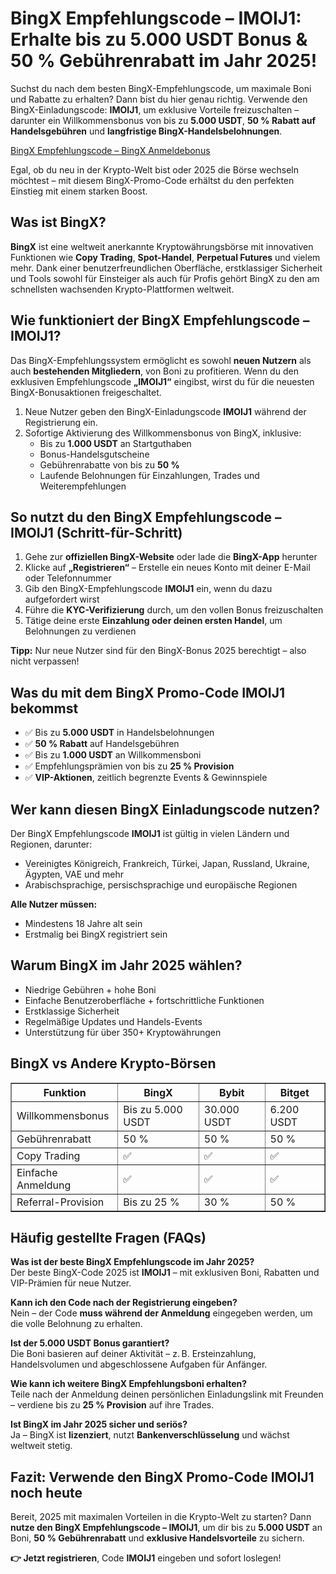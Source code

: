 <h1>BingX Empfehlungscode – IMOIJ1: Erhalte bis zu 5.000 USDT Bonus & 50 % Gebührenrabatt im Jahr 2025!</h1>
<p>Suchst du nach dem besten BingX-Empfehlungscode, um maximale Boni und Rabatte zu erhalten? Dann bist du hier genau richtig. Verwende den BingX-Einladungscode: <strong>IMOIJ1</strong>, um exklusive Vorteile freizuschalten – darunter ein Willkommensbonus von bis zu <strong>5.000 USDT</strong>, <strong>50 % Rabatt auf Handelsgebühren</strong> und <strong>langfristige BingX-Handelsbelohnungen</strong>.</p>

<a href="https://bingx.com/invite/IMOIJ1" target="_blank" rel="noopener noreferrer">
  BingX Empfehlungscode – BingX Anmeldebonus
</a>


<p>Egal, ob du neu in der Krypto-Welt bist oder 2025 die Börse wechseln möchtest – mit diesem BingX-Promo-Code erhältst du den perfekten Einstieg mit einem starken Boost.</p>

<h2>Was ist BingX?</h2>
<p><strong>BingX</strong> ist eine weltweit anerkannte Kryptowährungsbörse mit innovativen Funktionen wie <strong>Copy Trading</strong>, <strong>Spot-Handel</strong>, <strong>Perpetual Futures</strong> und vielem mehr. Dank einer benutzerfreundlichen Oberfläche, erstklassiger Sicherheit und Tools sowohl für Einsteiger als auch für Profis gehört BingX zu den am schnellsten wachsenden Krypto-Plattformen weltweit.</p>

<h2>Wie funktioniert der BingX Empfehlungscode – IMOIJ1?</h2>
<p>Das BingX-Empfehlungssystem ermöglicht es sowohl <strong>neuen Nutzern</strong> als auch <strong>bestehenden Mitgliedern</strong>, von Boni zu profitieren. Wenn du den exklusiven Empfehlungscode <strong>„IMOIJ1“</strong> eingibst, wirst du für die neuesten BingX-Bonusaktionen freigeschaltet.</p>

<ol>
        <li>Neue Nutzer geben den BingX-Einladungscode <strong>IMOIJ1</strong> während der Registrierung ein.</li>
        <li>Sofortige Aktivierung des Willkommensbonus von BingX, inklusive:
            <ul>
                <li>Bis zu <strong>1.000 USDT</strong> an Startguthaben</li>
                <li>Bonus-Handelsgutscheine</li>
                <li>Gebührenrabatte von bis zu <strong>50 %</strong></li>
                <li>Laufende Belohnungen für Einzahlungen, Trades und Weiterempfehlungen</li>
            </ul>
        </li>
</ol>

<h2>So nutzt du den BingX Empfehlungscode – IMOIJ1 (Schritt-für-Schritt)</h2>
<ol>
        <li>Gehe zur <strong>offiziellen BingX-Website</strong> oder lade die <strong>BingX-App</strong> herunter</li>
        <li>Klicke auf <strong>„Registrieren“</strong> – Erstelle ein neues Konto mit deiner E-Mail oder Telefonnummer</li>
        <li>Gib den BingX-Empfehlungscode <strong>IMOIJ1</strong> ein, wenn du dazu aufgefordert wirst</li>
        <li>Führe die <strong>KYC-Verifizierung</strong> durch, um den vollen Bonus freizuschalten</li>
        <li>Tätige deine erste <strong>Einzahlung oder deinen ersten Handel</strong>, um Belohnungen zu verdienen</li>
</ol>
<p><strong>Tipp:</strong> Nur neue Nutzer sind für den BingX-Bonus 2025 berechtigt – also nicht verpassen!</p>

<h2>Was du mit dem BingX Promo-Code IMOIJ1 bekommst</h2>
<ul>
        <li>✅ Bis zu <strong>5.000 USDT</strong> in Handelsbelohnungen</li>
        <li>✅ <strong>50 % Rabatt</strong> auf Handelsgebühren</li>
        <li>✅ Bis zu <strong>1.000 USDT</strong> an Willkommensboni</li>
        <li>✅ Empfehlungsprämien von bis zu <strong>25 % Provision</strong></li>
        <li>✅ <strong>VIP-Aktionen</strong>, zeitlich begrenzte Events & Gewinnspiele</li>
</ul>

<h2>Wer kann diesen BingX Einladungscode nutzen?</h2>
<p>Der BingX Empfehlungscode <strong>IMOIJ1</strong> ist gültig in vielen Ländern und Regionen, darunter:</p>
<ul>
        <li>Vereinigtes Königreich, Frankreich, Türkei, Japan, Russland, Ukraine, Ägypten, VAE und mehr</li>
        <li>Arabischsprachige, persischsprachige und europäische Regionen</li>
</ul>
<p><strong>Alle Nutzer müssen:</strong></p>
<ul>
        <li>Mindestens 18 Jahre alt sein</li>
        <li>Erstmalig bei BingX registriert sein</li>
</ul>

<h2>Warum BingX im Jahr 2025 wählen?</h2>
<ul>
        <li>Niedrige Gebühren + hohe Boni</li>
        <li>Einfache Benutzeroberfläche + fortschrittliche Funktionen</li>
        <li>Erstklassige Sicherheit</li>
        <li>Regelmäßige Updates und Handels-Events</li>
        <li>Unterstützung für über 350+ Kryptowährungen</li>
</ul>

<h2>BingX vs Andere Krypto-Börsen</h2>
<table border="1" cellpadding="8">
        <thead>
            <tr>
                <th>Funktion</th>
                <th>BingX</th>
                <th>Bybit</th>
                <th>Bitget</th>
            </tr>
        </thead>
        <tbody>
            <tr>
                <td>Willkommensbonus</td>
                <td>Bis zu 5.000 USDT</td>
                <td>30.000 USDT</td>
                <td>6.200 USDT</td>
            </tr>
            <tr>
                <td>Gebührenrabatt</td>
                <td>50 %</td>
                <td>50 %</td>
                <td>50 %</td>
            </tr>
            <tr>
                <td>Copy Trading</td>
                <td>✅</td>
                <td>✅</td>
                <td>✅</td>
            </tr>
            <tr>
                <td>Einfache Anmeldung</td>
                <td>✅</td>
                <td>✅</td>
                <td>✅</td>
            </tr>
            <tr>
                <td>Referral-Provision</td>
                <td>Bis zu 25 %</td>
                <td>30 %</td>
                <td>50 %</td>
            </tr>
        </tbody>
</table>

<h2>Häufig gestellte Fragen (FAQs)</h2>
<p><strong>Was ist der beste BingX Empfehlungscode im Jahr 2025?</strong><br> Der beste BingX-Code 2025 ist <strong>IMOIJ1</strong> – mit exklusiven Boni, Rabatten und VIP-Prämien für neue Nutzer.</p>

<p><strong>Kann ich den Code nach der Registrierung eingeben?</strong><br> Nein – der Code <strong>muss während der Anmeldung</strong> eingegeben werden, um die volle Belohnung zu erhalten.</p>

<p><strong>Ist der 5.000 USDT Bonus garantiert?</strong><br> Die Boni basieren auf deiner Aktivität – z. B. Ersteinzahlung, Handelsvolumen und abgeschlossene Aufgaben für Anfänger.</p>

<p><strong>Wie kann ich weitere BingX Empfehlungsboni erhalten?</strong><br> Teile nach der Anmeldung deinen persönlichen Einladungslink mit Freunden – verdiene bis zu <strong>25 % Provision</strong> auf ihre Trades.</p>

<p><strong>Ist BingX im Jahr 2025 sicher und seriös?</strong><br> Ja – BingX ist <strong>lizenziert</strong>, nutzt <strong>Bankenverschlüsselung</strong> und wächst weltweit stetig.</p>

<h2>Fazit: Verwende den BingX Promo-Code IMOIJ1 noch heute</h2>
<p>Bereit, 2025 mit maximalen Vorteilen in die Krypto-Welt zu starten? Dann <strong>nutze den BingX Empfehlungscode – IMOIJ1</strong>, um dir bis zu <strong>5.000 USDT</strong> an Boni, <strong>50 % Gebührenrabatt</strong> und <strong>exklusive Handelsvorteile</strong> zu sichern.</p>

<p><strong>👉 Jetzt registrieren</strong>, Code <strong>IMOIJ1</strong> eingeben und sofort loslegen!</p>

</body>
</html>
